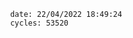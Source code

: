 

                date: 22/04/2022 18:49:24
                cycles: 53520

                         